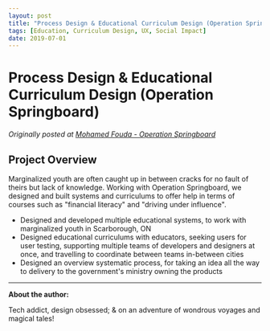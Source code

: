 ```yaml
---
layout: post
title: "Process Design & Educational Curriculum Design (Operation Springboard)"
tags: [Education, Curriculum Design, UX, Social Impact]
date: 2019-07-01
---
```


# Process Design & Educational Curriculum Design (Operation Springboard)

*Originally posted at [Mohamed Fouda - Operation Springboard](https://sites.google.com/view/mohamed-fouda/experience/operation-springboard)*

## Project Overview
Marginalized youth are often caught up in between cracks for no fault of theirs but lack of knowledge. Working with Operation Springboard, we designed and built systems and curriculums to offer help in terms of courses such as "financial literacy" and "driving under influence".

- Designed and developed multiple educational systems, to work with marginalized youth in Scarborough, ON
- Designed educational curriculums with educators, seeking users for user testing, supporting multiple teams of developers and designers at once, and travelling to coordinate between teams in-between cities
- Designed an overview systematic process, for taking an idea all the way to delivery to the government's ministry owning the products

---

**About the author:**

Tech addict, design obsessed; & on an adventure of wondrous voyages and magical tales!
